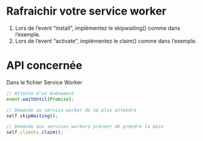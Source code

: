 # Rafraichir votre service worker

1. Lors de l’event “install”, implémentez le skipwaiting() comme dans l’exemple.
2. Lors de l’event “activate”, implémentez le claim() comme dans l’exemple.

# API concernée

Dans le fichier Service Worker

```javascript
// Attente d'un événement
event.waitUntil(Promise);

// Demande au service worker de ne plus attendre
self.skipWaiting();

// Demande aux services workers présent de prendre la main
self.clients.claim();
```
